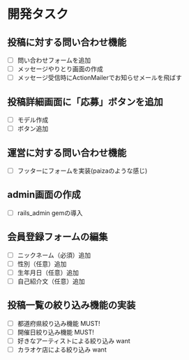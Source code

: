 # 開発タスク
## 投稿に対する問い合わせ機能
 - [ ] 問い合わせフォームを追加
 - [ ] メッセージやりとり画面の作成
 - [ ] メッセージ受信時にActionMailerでお知らせメールを飛ばす

## 投稿詳細画面に「応募」ボタンを追加
 - [ ] モデル作成
 - [ ] ボタン追加

## 運営に対する問い合わせ機能
 - [ ] フッターにフォームを実装(paizaのような感じ)

## admin画面の作成
 - [ ] rails_admin gemの導入
 
## 会員登録フォームの編集
 - [ ] ニックネーム（必須）追加
 - [ ] 性別（任意）追加
 - [ ] 生年月日（任意）追加
 - [ ] 自己紹介文（任意）追加

## 投稿一覧の絞り込み機能の実装
 - [ ] 都道府県絞り込み機能 MUST!
 - [ ] 開催日絞り込み機能 MUST!
 - [ ] 好きなアーティストによる絞り込み want
 - [ ] カラオケ店による絞り込み want
